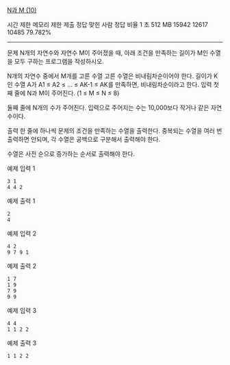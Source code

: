 [N과 M (10)](https://www.acmicpc.net/problem/15664)
 
시간 제한	메모리 제한	제출	정답	맞힌 사람	정답 비율
1 초	512 MB	15942	12617	10485	79.782%

---

문제
N개의 자연수와 자연수 M이 주어졌을 때, 아래 조건을 만족하는 길이가 M인 수열을 모두 구하는 프로그램을 작성하시오.

N개의 자연수 중에서 M개를 고른 수열
고른 수열은 비내림차순이어야 한다.
길이가 K인 수열 A가 A1 ≤ A2 ≤ ... ≤ AK-1 ≤ AK를 만족하면, 비내림차순이라고 한다.
입력
첫째 줄에 N과 M이 주어진다. (1 ≤ M ≤ N ≤ 8)

둘째 줄에 N개의 수가 주어진다. 입력으로 주어지는 수는 10,000보다 작거나 같은 자연수이다.

출력
한 줄에 하나씩 문제의 조건을 만족하는 수열을 출력한다. 중복되는 수열을 여러 번 출력하면 안되며, 각 수열은 공백으로 구분해서 출력해야 한다.

수열은 사전 순으로 증가하는 순서로 출력해야 한다.


예제 입력 1 
```
3 1
4 4 2
```

예제 출력 1 
```
2
4
```

예제 입력 2 
```
4 2
9 7 9 1
```

예제 출력 2 
```
1 7
1 9
7 9
9 9
```

예제 입력 3 
```
4 4
1 1 2 2
```

예제 출력 3 
```
1 1 2 2
```
